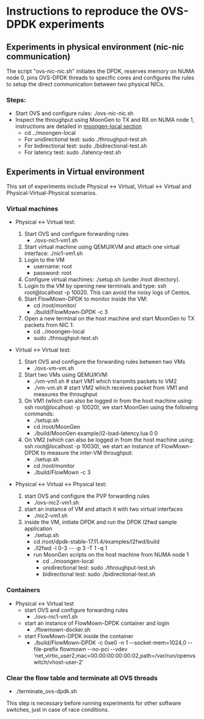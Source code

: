 # Instructions to reproduce the OVS-DPDK experiments

## Experiments in physical environment (nic-nic communication)
The script "ovs-nic-nic.sh" initiates the DPDK, reserves memory on NUMA node 0, pins OVS-DPDK threads to specific cores and configures the rules to setup the direct communication between two physical NICs.

### Steps:
* Start OVS and configure rules: ./ovs-nic-nic.sh
* Inspect the throughput using MoonGen to TX and RX on NUMA node 1, instructions are detailed in [moongen-local section](https://github.com/ztz1989/software-switches/tree/master/moongen-local)
    * cd ../moongen-local
    * For unidirectional test: sudo ./throughput-test.sh
    * For bidirectional test: sudo ./bidirectional-test.sh
    * For latency test: sudo ./latency-test.sh
    
## Experiments in Virtual environment
This set of experiments include Physical <-> Virtual, Virtual <-> Virtual and Physical-Virtual-Physical scenarios.  

### Virtual machines
* Physical <-> Virtual test:
  1. Start OVS and configure forwarding rules
      * ./ovs-nic1-vm1.sh 
  2. Start virtual machine using QEMU/KVM and attach one virtual interface: ./nic1-vm1.sh
  3. Login to the VM
      * username: root
      * password: root
  4. Configure virtual machines: ./setup.sh (under /root directory).
  5. Login to the VM by opening new terminals and type: ssh root@localhost -p 10020. This can avoid the noisy logs of Centos.
  6. Start FlowMown-DPDK to monitor inside the VM:
      * cd /root/monitor/
      * ./build/FlowMown-DPDK -c 3
  7. Open a new terminal on the host machine and start MoonGen to TX packets from NIC 1:
      * cd ../moongen-local
      * sudo ./throughput-test.sh

* Virtual <-> Virtual test:
  1. Start OVS and configure the forwarding rules between two VMs
      * ./ovs-vm-vm.sh
  2. Start two VMs using QEMU/KVM:
      * ./vm-vm1.sh    # start VM1 which transmits packets to VM2
      * ./vm-vm.sh     # start VM2 which receives packet from VM1 and measures the throughput
  3. On VM1 (which can also be logged in from the host machine using: ssh root@localhost -p 10020), we start MoonGen using the following commands:
      * ./setup.sh
      * cd /root/MoonGen
      * ./build/MoonGen example/l2-load-latency.lua 0 0
  4. On VM2 (which can also be logged in from the host machine using: ssh root@localhost -p 10030), we start an instance of FlowMown-DPDK to measure the inter-VM throughput:
      * ./setup.sh
      * cd /root/monitor
      * ./build/FlowMown -c 3
  
* Physical <-> Virtual <-> Physical test:
  1. start OVS and configure the PVP forwarding rules
      * ./ovs-nic2-vm1.sh
  2. start an instance of VM and attach it with two virtual interfaces
      * ./nic2-vm1.sh
  3. inside the VM, initiate DPDK and run the DPDK l2fwd sample application
      * ./setup.sh
      * cd /root/dpdk-stable-17.11.4/examples/l2fwd/build
      * ./l2fwd -l 0-3 -- -p 3 -T 1 -q 1
      * run MoonGen scripts on the host machine from NUMA node 1
           * cd ../moongen-local
           * unidirectional test: sudo ./throughput-test.sh 
           * bidirectional test: sudo ./bidirectional-test.sh
      
### Containers
* Physical <-> Virtual test
   * start OVS and configure forwarding rules
      * ./ovs-nic1-vm1.sh
   * start an instance of FlowMown-DPDK container and login
      * ./flowmown-docker.sh
   * start FlowMown-DPDK inside the container
      * ./build/FlowMown-DPDK -c 0xe0 -n 1 --socket-mem=1024,0 --file-prefix flowmown --no-pci --vdev 'net_virtio_user2,mac=00:00:00:00:00:02,path=/var/run/openvswitch/vhost-user-2'

### Clear the flow table and terminate all OVS threads
  * ./terminate_ovs-dpdk.sh
 
 This step is necessary before running experiments for other software switches, just in case of race conditions.
